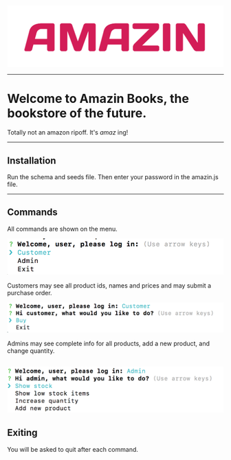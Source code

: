 ![image](https://github.com/torrencj/Amazin-Books/raw/master/logo.png)

---
# Welcome to Amazin Books, the bookstore of the future.

Totally not an amazon ripoff. It's *amaz* ing!

---

## Installation

Run the schema and seeds file. Then enter your password in the amazin.js file.

---

## Commands

All commands are shown on the menu.

![image](https://github.com/torrencj/Amazin-Books/raw/master/main.png)

Customers may see all product ids, names and prices and may submit a purchase order.

![image](https://github.com/torrencj/Amazin-Books/raw/master/cust-main.png)

Admins may see complete info for all products, add a new product, and change quantity.

![image](https://github.com/torrencj/Amazin-Books/raw/master/admin-main.png)
---

## Exiting

You will be asked to quit after each command.
